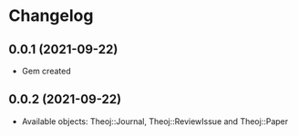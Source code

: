 # Changelog

## 0.0.1 (2021-09-22)

- Gem created

## 0.0.2 (2021-09-22)

- Available objects: Theoj::Journal, Theoj::ReviewIssue and Theoj::Paper
